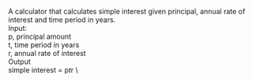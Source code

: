 A calculator that calculates simple interest given principal, annual rate of interest and time period in years.
\
Input: \
   p, principal amount \
   t, time period in years \
   r, annual rate of interest \
Output \
   simple interest = p*t*r \
